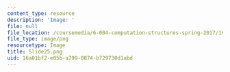 ```yaml
---
content_type: resource
description: 'Image: '
file: null
file_location: /coursemedia/6-004-computation-structures-spring-2017/16a01bf2e05ba7990874b729730d1abd_Slide25.png
file_type: image/png
resourcetype: Image
title: Slide25.png
uid: 16a01bf2-e05b-a799-0874-b729730d1abd
---
```

